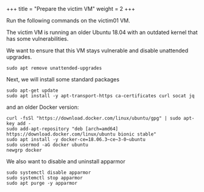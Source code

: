 +++
title = "Prepare the victim VM"
weight = 2
+++

Run the following commands on the victim01 VM.

The victim VM is running an older Ubuntu 18.04 with an outdated kernel that has some vulnerabilities.

We want to ensure that this VM stays vulnerable and disable unattended upgrades.

```ctr
sudo apt remove unattended-upgrades
```

Next, we will install some standard packages

```ctr
sudo apt-get update
sudo apt install -y apt-transport-https ca-certificates curl socat jq
```

and an older Docker version:

```ctr
curl -fsSl "https://download.docker.com/linux/ubuntu/gpg" | sudo apt-key add -
sudo add-apt-repository "deb [arch=amd64] https://download.docker.com/linux/ubuntu bionic stable"
sudo apt install -y docker-ce=18.06.3~ce~3-0~ubuntu
sudo usermod -aG docker ubuntu
newgrp docker
```

We also want to disable and uninstall apparmor

```ctr
sudo systemctl disable apparmor
sudo systemctl stop apparmor
sudo apt purge -y apparmor
```
